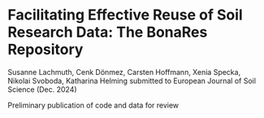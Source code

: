 # Facilitating Effective Reuse of Soil Research Data: The BonaRes Repository
Susanne Lachmuth, Cenk Dönmez, Carsten Hoffmann, Xenia Specka, Nikolai Svoboda, Katharina Helming
submitted to European Journal of Soil Science (Dec. 2024)

Preliminary publication of code and data for review
